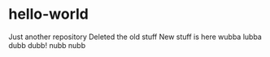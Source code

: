 # hello-world
Just another repository
Deleted the old stuff
New stuff is here
wubba lubba dubb dubb!
nubb nubb
